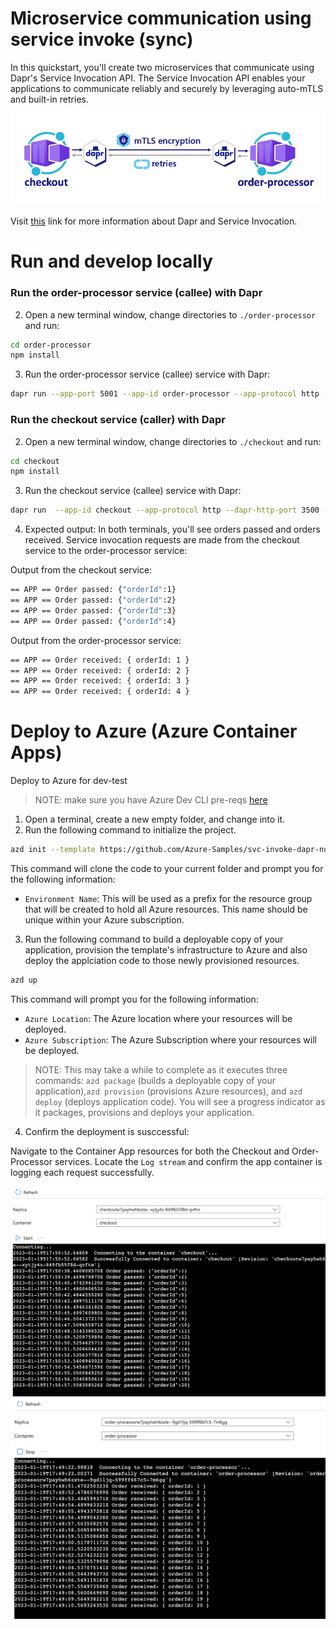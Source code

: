 # Microservice communication using service invoke (sync)

In this quickstart, you'll create two microservices that communicate using Dapr's Service Invocation API. The Service Invocation API enables your applications to communicate reliably and securely by leveraging auto-mTLS and built-in retries.

![](images/service-invocation-quickstart.png)

Visit [this](https://docs.dapr.io/developing-applications/building-blocks/service-invocation/) link for more information about Dapr and Service Invocation.

# Run and develop locally

### Run the order-processor service (callee) with Dapr

2. Open a new terminal window, change directories to `./order-processor` and run: 

```bash
cd order-processor
npm install
```

3. Run the order-processor service (callee) service with Dapr: 

```bash
dapr run --app-port 5001 --app-id order-processor --app-protocol http --dapr-http-port 3501 -- npm start
```

### Run the checkout service (caller) with Dapr

2. Open a new terminal window, change directories to `./checkout` and run: 

```bash
cd checkout
npm install
```

3. Run the checkout service (callee) service with Dapr: 

```bash
dapr run  --app-id checkout --app-protocol http --dapr-http-port 3500 -- npm start
```

4. Expected output:
In both terminals, you'll see orders passed and orders received. Service invocation requests are made from the checkout service to the order-processor service: 

Output from the checkout service:
```bash
== APP == Order passed: {"orderId":1}
== APP == Order passed: {"orderId":2}
== APP == Order passed: {"orderId":3}
== APP == Order passed: {"orderId":4}
```

Output from the order-processor service:
```bash
== APP == Order received: { orderId: 1 }
== APP == Order received: { orderId: 2 }
== APP == Order received: { orderId: 3 }
== APP == Order received: { orderId: 4 }
```

# Deploy to Azure (Azure Container Apps)
Deploy to Azure for dev-test

> NOTE: make sure you have Azure Dev CLI pre-reqs [here](https://github.com/Azure-Samples/todo-python-mongo-aca)

1. Open a terminal, create a new empty folder, and change into it.
2. Run the following command to initialize the project. 

```bash
azd init --template https://github.com/Azure-Samples/svc-invoke-dapr-nodejs
``` 

This command will clone the code to your current folder and prompt you for the following information:

- `Environment Name`: This will be used as a prefix for the resource group that will be created to hold all Azure resources. This name should be unique within your Azure subscription.

3. Run the following command to build a deployable copy of your application, provision the template's infrastructure to Azure and also deploy the applciation code to those newly provisioned resources.

```bash
azd up
```

This command will prompt you for the following information:
- `Azure Location`: The Azure location where your resources will be deployed.
- `Azure Subscription`: The Azure Subscription where your resources will be deployed.

> NOTE: This may take a while to complete as it executes three commands: `azd package` (builds a deployable copy of your application),`azd provision` (provisions Azure resources), and `azd deploy` (deploys application code). You will see a progress indicator as it packages, provisions and deploys your application.

4. Confirm the deployment is susccessful:

Navigate to the Container App resources for both the Checkout and Order-Processor services. Locate the `Log stream` and confirm the app container is logging each request successfully. 

![](images/log_stream_checkout.png)
![](images/log_stream_orders.png)


